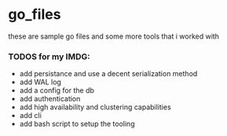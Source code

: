 # go_files
these are sample go files and some more tools that i worked with

### TODOS for my IMDG:
- add persistance and use a decent serialization method
- add WAL log
- add a config for the db
- add authentication
- add high availability and clustering capabilities
- add cli
- add bash script to setup the tooling


